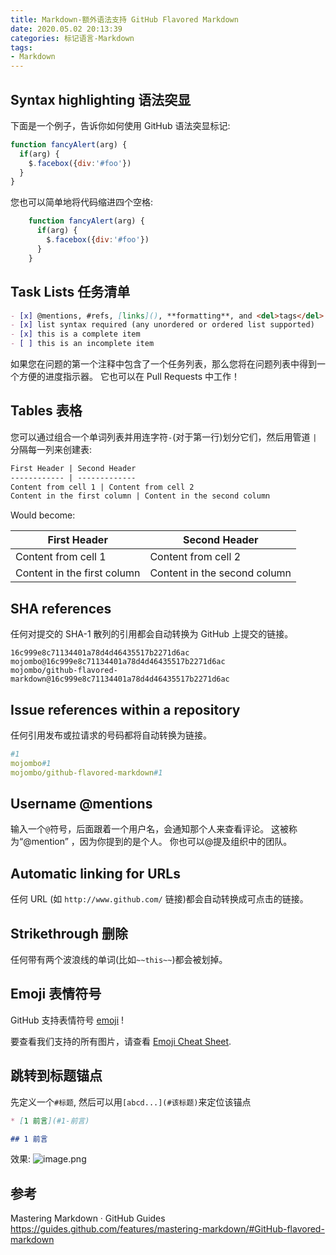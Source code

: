 ```yaml
---
title: Markdown-额外语法支持 GitHub Flavored Markdown
date: 2020.05.02 20:13:39
categories: 标记语言-Markdown
tags:
- Markdown
---
```


## Syntax highlighting 语法突显

下面是一个例子，告诉你如何使用 GitHub 语法突显标记:

```js
function fancyAlert(arg) {
  if(arg) {
    $.facebox({div:'#foo'})
  }
}
```

您也可以简单地将代码缩进四个空格:

```js
    function fancyAlert(arg) {
      if(arg) {
        $.facebox({div:'#foo'})
      }
    }
```

## Task Lists 任务清单

```md
- [x] @mentions, #refs, [links](), **formatting**, and <del>tags</del> supported
- [x] list syntax required (any unordered or ordered list supported)
- [x] this is a complete item
- [ ] this is an incomplete item
```

如果您在问题的第一个注释中包含了一个任务列表，那么您将在问题列表中得到一个方便的进度指示器。 它也可以在 Pull Requests 中工作！

## Tables 表格

您可以通过组合一个单词列表并用连字符`-`(对于第一行)划分它们，然后用管道 `|` 分隔每一列来创建表:

```md
First Header | Second Header
------------ | -------------
Content from cell 1 | Content from cell 2
Content in the first column | Content in the second column
```

Would become:

| First Header | Second Header |
| --- | --- |
| Content from cell 1 | Content from cell 2 |
| Content in the first column | Content in the second column |

## SHA references

任何对提交的 SHA-1 散列的引用都会自动转换为 GitHub 上提交的链接。

```text
16c999e8c71134401a78d4d46435517b2271d6ac
mojombo@16c999e8c71134401a78d4d46435517b2271d6ac
mojombo/github-flavored-markdown@16c999e8c71134401a78d4d46435517b2271d6ac
```

<!-- more -->

## Issue references within a repository

任何引用发布或拉请求的号码都将自动转换为链接。

```yml
#1
mojombo#1
mojombo/github-flavored-markdown#1
```

## Username @mentions

输入一个`@`符号，后面跟着一个用户名，会通知那个人来查看评论。 这被称为“@mention” ，因为你提到的是个人。 你也可以@提及组织中的团队。

## Automatic linking for URLs

任何 URL (如 `http://www.github.com/` 链接)都会自动转换成可点击的链接。

## Strikethrough 删除

任何带有两个波浪线的单词(比如`~~this~~`)都会被划掉。

## Emoji 表情符号

GitHub 支持表情符号 [emoji](https://help.github.com/articles/basic-writing-and-formatting-syntax/#using-emoji) !

要查看我们支持的所有图片，请查看 [Emoji Cheat Sheet](https://github.com/ikatyang/emoji-cheat-sheet/blob/master/README.md).

## 跳转到标题锚点

先定义一个`#标题`, 然后可以用`[abcd...](#该标题)`来定位该锚点

```md
* [1 前言](#1-前言)

## 1 前言
```

效果:
![image.png](https://upload-images.jianshu.io/upload_images/1662509-ef0a07314b60b29a.png?imageMogr2/auto-orient/strip%7CimageView2/2/w/1240)

## 参考

Mastering Markdown &middot; GitHub Guides
<https://guides.github.com/features/mastering-markdown/#GitHub-flavored-markdown>
